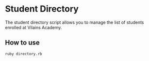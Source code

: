 # Student Directory #
The student directory script allows you to manage the list of students enrolled at Vilains Academy.

## How to use ##

```shell
ruby directory.rb
```